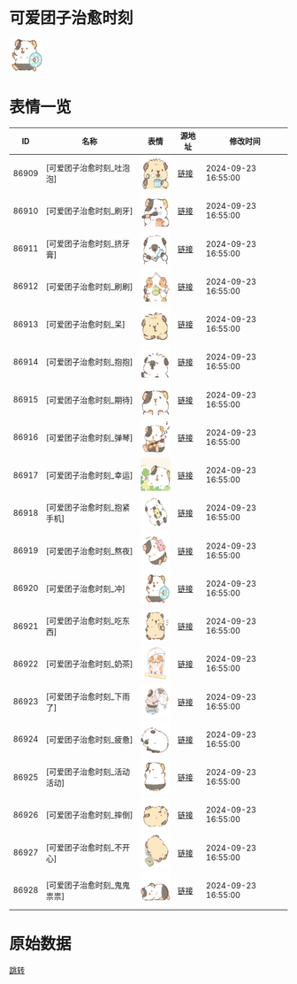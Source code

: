 # 可爱团子治愈时刻

<img src="./cover.png" height="60" alt="cover" />

# 表情一览

|ID|名称|表情|源地址|修改时间|
|----|----|----|----|----|
|86909|[可爱团子治愈时刻_吐泡泡]|<img src="./pic/086909_%5B可爱团子治愈时刻_吐泡泡%5D.png" height="60" alt="吐泡泡"/>|[链接](https://i0.hdslb.com/bfs/garb/7f7fa0e1ad5ff8597b4fe078d9993354a60212f5.png)|2024-09-23 16:55:00|
|86910|[可爱团子治愈时刻_刷牙]|<img src="./pic/086910_%5B可爱团子治愈时刻_刷牙%5D.png" height="60" alt="刷牙"/>|[链接](https://i0.hdslb.com/bfs/garb/53ec29a9925e40619f42e06b6b06d3f95465d8bc.png)|2024-09-23 16:55:00|
|86911|[可爱团子治愈时刻_挤牙膏]|<img src="./pic/086911_%5B可爱团子治愈时刻_挤牙膏%5D.png" height="60" alt="挤牙膏"/>|[链接](https://i0.hdslb.com/bfs/garb/85e245b11dabe05affffa6694bb628b66fb0be09.png)|2024-09-23 16:55:00|
|86912|[可爱团子治愈时刻_刷刷]|<img src="./pic/086912_%5B可爱团子治愈时刻_刷刷%5D.png" height="60" alt="刷刷"/>|[链接](https://i0.hdslb.com/bfs/garb/5a4611750e7fad587bd578f0a735dece2d3cf937.png)|2024-09-23 16:55:00|
|86913|[可爱团子治愈时刻_呆]|<img src="./pic/086913_%5B可爱团子治愈时刻_呆%5D.png" height="60" alt="呆"/>|[链接](https://i0.hdslb.com/bfs/garb/b6b40865ed6c94144e22140741e011075340e195.png)|2024-09-23 16:55:00|
|86914|[可爱团子治愈时刻_抱抱]|<img src="./pic/086914_%5B可爱团子治愈时刻_抱抱%5D.png" height="60" alt="抱抱"/>|[链接](https://i0.hdslb.com/bfs/garb/72dfd7b08042ebd13f8914949bd7e83e5a2baca5.png)|2024-09-23 16:55:00|
|86915|[可爱团子治愈时刻_期待]|<img src="./pic/086915_%5B可爱团子治愈时刻_期待%5D.png" height="60" alt="期待"/>|[链接](https://i0.hdslb.com/bfs/garb/07571cc6184a1021b9386fe1ce587e0134dfa21e.png)|2024-09-23 16:55:00|
|86916|[可爱团子治愈时刻_弹琴]|<img src="./pic/086916_%5B可爱团子治愈时刻_弹琴%5D.png" height="60" alt="弹琴"/>|[链接](https://i0.hdslb.com/bfs/garb/583aba3c07df605aa8fde20de2a7cf4a4804ccea.png)|2024-09-23 16:55:00|
|86917|[可爱团子治愈时刻_幸运]|<img src="./pic/086917_%5B可爱团子治愈时刻_幸运%5D.png" height="60" alt="幸运"/>|[链接](https://i0.hdslb.com/bfs/garb/1240314b8b8218cb5bdd093b5f7bed39f7c01f1b.png)|2024-09-23 16:55:00|
|86918|[可爱团子治愈时刻_抱紧手机]|<img src="./pic/086918_%5B可爱团子治愈时刻_抱紧手机%5D.png" height="60" alt="抱紧手机"/>|[链接](https://i0.hdslb.com/bfs/garb/62754be802743a3493039747b6dbda07a903ee87.png)|2024-09-23 16:55:00|
|86919|[可爱团子治愈时刻_熬夜]|<img src="./pic/086919_%5B可爱团子治愈时刻_熬夜%5D.png" height="60" alt="熬夜"/>|[链接](https://i0.hdslb.com/bfs/garb/e0a659eae6df08735335b64a4e112b0caf469c82.png)|2024-09-23 16:55:00|
|86920|[可爱团子治愈时刻_冲]|<img src="./pic/086920_%5B可爱团子治愈时刻_冲%5D.png" height="60" alt="冲"/>|[链接](https://i0.hdslb.com/bfs/garb/738c6ad18a3721d1df5cf1010bb60c64d540e6ac.png)|2024-09-23 16:55:00|
|86921|[可爱团子治愈时刻_吃东西]|<img src="./pic/086921_%5B可爱团子治愈时刻_吃东西%5D.png" height="60" alt="吃东西"/>|[链接](https://i0.hdslb.com/bfs/garb/a7e820708364506a5e185bfa04d1a5591e81c487.png)|2024-09-23 16:55:00|
|86922|[可爱团子治愈时刻_奶茶]|<img src="./pic/086922_%5B可爱团子治愈时刻_奶茶%5D.png" height="60" alt="奶茶"/>|[链接](https://i0.hdslb.com/bfs/garb/39da4ea2b3c9f2ce4592d1bb8045d34736bf66d0.png)|2024-09-23 16:55:00|
|86923|[可爱团子治愈时刻_下雨了]|<img src="./pic/086923_%5B可爱团子治愈时刻_下雨了%5D.png" height="60" alt="下雨了"/>|[链接](https://i0.hdslb.com/bfs/garb/6085fbee0e0c0e4ccc178e1c70fd0eb8050f631c.png)|2024-09-23 16:55:00|
|86924|[可爱团子治愈时刻_疲惫]|<img src="./pic/086924_%5B可爱团子治愈时刻_疲惫%5D.png" height="60" alt="疲惫"/>|[链接](https://i0.hdslb.com/bfs/garb/f263b5f1d06799d34a46ae32c4df99742c6e6ee1.png)|2024-09-23 16:55:00|
|86925|[可爱团子治愈时刻_活动活动]|<img src="./pic/086925_%5B可爱团子治愈时刻_活动活动%5D.png" height="60" alt="活动活动"/>|[链接](https://i0.hdslb.com/bfs/garb/a0d0b2defb4846a1a269d0f4995ab3e29cc45806.png)|2024-09-23 16:55:00|
|86926|[可爱团子治愈时刻_摔倒]|<img src="./pic/086926_%5B可爱团子治愈时刻_摔倒%5D.png" height="60" alt="摔倒"/>|[链接](https://i0.hdslb.com/bfs/garb/ae861aedcfd803f7d7e62255680452f416013876.png)|2024-09-23 16:55:00|
|86927|[可爱团子治愈时刻_不开心]|<img src="./pic/086927_%5B可爱团子治愈时刻_不开心%5D.png" height="60" alt="不开心"/>|[链接](https://i0.hdslb.com/bfs/garb/48394929fbd3116bc90ca7dee181f1d7d7491a09.png)|2024-09-23 16:55:00|
|86928|[可爱团子治愈时刻_鬼鬼祟祟]|<img src="./pic/086928_%5B可爱团子治愈时刻_鬼鬼祟祟%5D.png" height="60" alt="鬼鬼祟祟"/>|[链接](https://i0.hdslb.com/bfs/garb/fdebfae355d039670f73cde6f986f1ce4ef4a053.png)|2024-09-23 16:55:00|

# 原始数据

[跳转](./raw.json)

